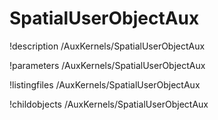 <!-- MOOSE Documentation Stub: Remove this when content is added. -->

# SpatialUserObjectAux
!description /AuxKernels/SpatialUserObjectAux

!parameters /AuxKernels/SpatialUserObjectAux

!listingfiles /AuxKernels/SpatialUserObjectAux

!childobjects /AuxKernels/SpatialUserObjectAux
